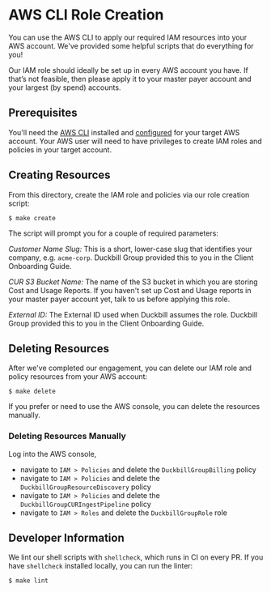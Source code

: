 # AWS CLI Role Creation

You can use the AWS CLI to apply our required IAM resources into your AWS account. We've provided some helpful scripts that do everything for you!

Our IAM role should ideally be set up in every AWS account you have. If that’s not feasible, then please apply it to your master payer account and your largest (by spend) accounts.

## Prerequisites

You'll need the [AWS CLI](https://aws.amazon.com/cli/) installed and [configured](https://docs.aws.amazon.com/cli/latest/userguide/cli-chap-configure.html) for your target AWS account. Your AWS user will need to have privileges to create IAM roles and policies in your target account.

## Creating Resources

From this directory, create the IAM role and policies via our role creation script:

    $ make create

The script will prompt you for a couple of required parameters:

*Customer Name Slug:* This is a short, lower-case slug that identifies your company, e.g. `acme-corp`. Duckbill Group provided this to you in the Client Onboarding Guide.

*CUR S3 Bucket Name:* The name of the S3 bucket in which you are storing Cost and Usage Reports. If you haven't set up Cost and Usage reports in your master payer account yet, talk to us before applying this role.

*External ID:* The External ID used when Duckbill assumes the role. Duckbill Group provided this to you in the Client Onboarding Guide.

## Deleting Resources

After we've completed our engagement, you can delete our IAM role and policy resources from your AWS account:

    $ make delete

If you prefer or need to use the AWS console, you can delete the resources manually.

### Deleting Resources Manually

Log into the AWS console,

 - navigate to `IAM > Policies` and delete the `DuckbillGroupBilling` policy
 - navigate to `IAM > Policies` and delete the `DuckbillGroupResourceDiscovery` policy
 - navigate to `IAM > Policies` and delete the `DuckbillGroupCURIngestPipeline` policy
 - navigate to `IAM > Roles` and delete the `DuckbillGroupRole` role

## Developer Information

We lint our shell scripts with `shellcheck`, which runs in CI on every PR. If you have `shellcheck` installed locally, you can run the linter:

    $ make lint
